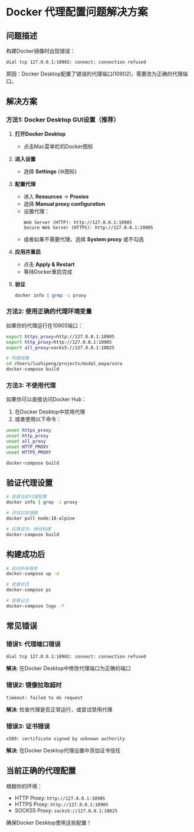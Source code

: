 # Docker 代理配置问题解决方案

## 问题描述

构建Docker镜像时出现错误：
```
dial tcp 127.0.0.1:10902: connect: connection refused
```

原因：Docker Desktop配置了错误的代理端口(10902)，需要改为正确的代理端口。

## 解决方案

### 方法1: Docker Desktop GUI设置（推荐）

1. **打开Docker Desktop**
   - 点击Mac菜单栏的Docker图标

2. **进入设置**
   - 选择 **Settings** (⚙️图标)

3. **配置代理**
   - 进入 **Resources** → **Proxies**
   - 选择 **Manual proxy configuration**
   - 设置代理：
     ```
     Web Server (HTTP): http://127.0.0.1:10905
     Secure Web Server (HTTPS): http://127.0.0.1:10905
     ```
   - 或者如果不需要代理，选择 **System proxy** 或不勾选

4. **应用并重启**
   - 点击 **Apply & Restart**
   - 等待Docker重启完成

5. **验证**
   ```bash
   docker info | grep -i proxy
   ```

### 方法2: 使用正确的代理环境变量

如果你的代理运行在10905端口：

```bash
export https_proxy=http://127.0.0.1:10905
export http_proxy=http://127.0.0.1:10905
export all_proxy=socks5://127.0.0.1:10025

# 构建镜像
cd /Users/luzhipeng/projects/modal_maya/sora
docker-compose build
```

### 方法3: 不使用代理

如果你可以直接访问Docker Hub：

1. 在Docker Desktop中禁用代理
2. 或者使用以下命令：

```bash
unset https_proxy
unset http_proxy  
unset all_proxy
unset HTTP_PROXY
unset HTTPS_PROXY

docker-compose build
```

## 验证代理设置

```bash
# 查看当前代理配置
docker info | grep -i proxy

# 测试拉取镜像
docker pull node:18-alpine

# 如果成功，继续构建
docker-compose build
```

## 构建成功后

```bash
# 启动所有服务
docker-compose up -d

# 查看状态
docker-compose ps

# 查看日志
docker-compose logs -f
```

## 常见错误

### 错误1: 代理端口错误
```
dial tcp 127.0.0.1:10902: connect: connection refused
```
**解决**: 在Docker Desktop中修改代理端口为正确的端口

### 错误2: 镜像拉取超时
```
timeout: failed to do request
```
**解决**: 检查代理是否正常运行，或尝试禁用代理

### 错误3: 证书错误
```
x509: certificate signed by unknown authority
```
**解决**: 在Docker Desktop代理设置中添加证书信任

## 当前正确的代理配置

根据你的环境：
- HTTP Proxy: `http://127.0.0.1:10905`
- HTTPS Proxy: `http://127.0.0.1:10905`
- SOCKS5 Proxy: `socks5://127.0.0.1:10025`

确保Docker Desktop使用这些配置！
